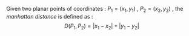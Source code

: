 Given two planar points of coordinates : $P_1 = (x_1, y_1)$ , $P_2 = (x_2, y_2)$ , the *manhattan distance* is defined as : 
$$D(P_1, P_2) = |x_1-x_2| + |y_1-y_2|$$
